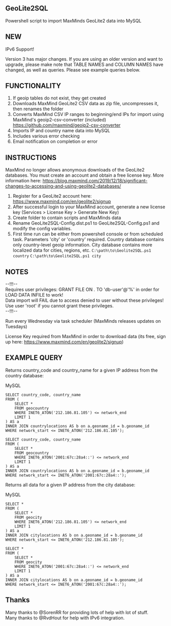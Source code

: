## GeoLite2SQL
Powershell script to import MaxMinds GeoLite2 data into MySQL

## NEW

IPv6 Support!

Version 3 has major changes. If you are using an older version and want to upgrade, please make note that TABLE NAMES and COLUMN NAMES have changed, as well as queries. Please see example queries below.

## FUNCTIONALITY
1) If geoip tables do not exist, they get created
2) Downloads MaxMind GeoLite2 CSV data as zip file, uncompresses it, then renames the folder
3) Converts MaxMind CSV IP ranges to beginning/end IPs for import using MaxMind's geoip2-csv-converter (included) https://github.com/maxmind/geoip2-csv-converter
4) Imports IP and country name data into MySQL
5) Includes various error checking
6) Email notification on completion or error

## INSTRUCTIONS
MaxMind no longer allows anonymous downloads of the GeoLite2 databases. You must create an account and obtain a free license key. More information here:
https://blog.maxmind.com/2019/12/18/significant-changes-to-accessing-and-using-geolite2-databases/

1) Register for a GeoLite2 account here: https://www.maxmind.com/en/geolite2/signup
2) After successful login to your MaxMind account, generate a new license key (Services > License Key > Generate New Key)
3) Create folder to contain scripts and MaxMinds data
4) Rename GeoLite2SQL-Config.dist.ps1 to GeoLite2SQL-Config.ps1 and modify the config variables.
5) First time run can be either from powershell console or from scheduled task. Parameters 'city' or 'country' required. Country database contains only country-level geoip information. City database contains more localized data for cities, regions, etc.
```C:\path\to\Geolite2SQL.ps1 country```
```C:\path\to\Geolite2SQL.ps1 city```

## NOTES
--!!!--   
Requires user privileges: GRANT FILE ON *.* TO 'db-user'@'%' in order for LOAD DATA INFILE to work!  
Data import will FAIL due to access denied to user without these privileges!  
Use user 'root' if you cannot grant these privileges.  
--!!!-- 

Run every Wednesday via task scheduler (MaxMinds releases updates on Tuesdays)

License Key required from MaxMind in order to download data (its free, sign up here: https://www.maxmind.com/en/geolite2/signup)

## EXAMPLE QUERY
Returns country_code and country_name for a given IP address from the country database:

MySQL	
```
SELECT country_code, country_name
FROM (
	SELECT * 
	FROM geocountry 
	WHERE INET6_ATON('212.186.81.105') <= network_end
	LIMIT 1
) AS a 
INNER JOIN countrylocations AS b on a.geoname_id = b.geoname_id
WHERE network_start <= INET6_ATON('212.186.81.105');
```

```
SELECT country_code, country_name
FROM (
	SELECT * 
	FROM geocountry 
	WHERE INET6_ATON('2001:67c:28a4::') <= network_end
	LIMIT 1
) AS a 
INNER JOIN countrylocations AS b on a.geoname_id = b.geoname_id
WHERE network_start <= INET6_ATON('2001:67c:28a4::');
```

Returns all data for a given IP address from the city database:

MySQL	
```
SELECT *
FROM (
	SELECT * 
	FROM geocity 
	WHERE INET6_ATON('212.186.81.105') <= network_end
	LIMIT 1
) AS a 
INNER JOIN citylocations AS b on a.geoname_id = b.geoname_id
WHERE network_start <= INET6_ATON('212.186.81.105');
```

```
SELECT *
FROM (
	SELECT * 
	FROM geocity 
	WHERE INET6_ATON('2001:67c:28a4::') <= network_end
	LIMIT 1
) AS a 
INNER JOIN citylocations AS b on a.geoname_id = b.geoname_id
WHERE network_start <= INET6_ATON('2001:67c:28a4::');
```

## Thanks
Many thanks to @SorenRR for providing lots of help with lot of stuff.  
Many thanks to @RvdHout for help with IPv6 integration.
